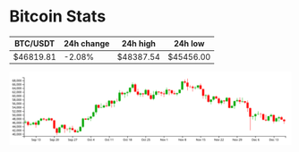 # Bitcoin Stats

BTC/USDT|24h change|24h high|24h low|
|---|---|---|---|
|$46819.81|-2.08%|$48387.54|$45456.00|

<img src="./chart.svg">
